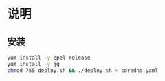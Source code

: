 # 说明

## 安装

```bash
yum install -y epel-release
yum install -y jq
chmod 755 deploy.sh && ./deploy.sh > coredns.yaml
```
